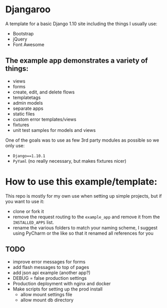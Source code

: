 # Djangaroo

A template for a basic Django 1.10 site including the things I usually 
use:

- Bootstrap
- jQuery
- Font Awesome

## The example app demonstrates a variety of things:

- views
- forms
- create, edit, and delete flows
- templatetags
- admin models
- separate apps
- static files
- custom error templates/views
- fixtures
- unit test samples for models and views

One of the goals was to use as few 3rd party modules as possible so we 
only use:

- `Django==1.10.1`
- `PyYaml` (no really necessary, but makes fixtures nicer)

# How to use this example/template:

This repo is mostly for my own use when setting up simple projects, but 
if you want to use it:

- clone or fork it
- remove the request routing to the `example_app` and remove it from
the `INSTALLED_APPS` list. 
- rename the various folders to match your naming scheme, I suggest
using PyCharm or the like so that it renamed all references for you

## TODO

- improve error messages for forms
- add flash messages to top of pages
- add json api example (another app?)
- DEBUG = false production settings
- Production deployment with nginx and docker
- Make scripts for setting up the prod install
    - allow mount settings file 
    - allow mount db directory
